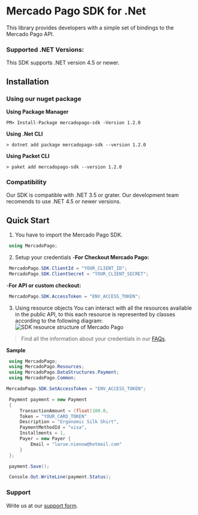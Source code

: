 
# Mercado Pago SDK for .Net

This library provides developers with a simple set of bindings to the Mercado Pago API.

### Supported .NET Versions:

This SDK supports .NET version 4.5 or newer.

## Installation

### Using our nuget package

**Using Package Manager**

`PM> Install-Package mercadopago-sdk -Version 1.2.0`

**Using .Net CLI**

`> dotnet add package mercadopago-sdk --version 1.2.0`

**Using Packet CLI**

`> paket add mercadopago-sdk --version 1.2.0`

### Compatibility

Our SDK is compatible with .NET 3.5 or grater. Our development team recomends to use .NET 4.5 or newer versions.

## Quick Start

1. You have to import the Mercado Pago SDK.
```csharp
 using MercadoPago;
```
2. Setup your credentials
-**For Checkout Mercado Pago:**
```csharp
 MercadoPago.SDK.ClientId = "YOUR_CLIENT_ID";
 MercadoPago.SDK.ClientSecret = "YOUR_CLIENT_SECRET";
```
-**For API or custom checkout:**
```csharp
 MercadoPago.SDK.AccessToken = "ENV_ACCESS_TOKEN";
```
3. Using resource objects
You can interact with all the resources available in the public API, to this each resource is represented by classes according to the following diagram:
![SDK resource structure of Mercado Pago](https://user-images.githubusercontent.com/864790/34393059-9acad058-eb2e-11e7-9987-494eaf19d109.png)

> Find all the information about your credentials in our [FAQs](https://www.mercadopago.com.ar/developers/en/guides/faqs/credentials/). 

**Sample**
```csharp
 using MercadoPago;
 using MercadoPago.Resources;
 using MercadoPago.DataStructures.Payment;
 using MercadoPago.Common;

MercadoPago.SDK.SetAccessToken = "ENV_ACCESS_TOKEN";

 Payment payment = new Payment
 {
     TransactionAmount = (float)100.0,
     Token = "YOUR_CARD_TOKEN"
     Description = "Ergonomic Silk Shirt",
     PaymentMethodId = "visa",
     Installments = 1,
     Payer = new Payer {
         Email = "larue.nienow@hotmail.com"
     }
 };

 payment.Save();

 Console.Out.WriteLine(payment.Status);
```

### Support

Write us at our [support form](/support).
